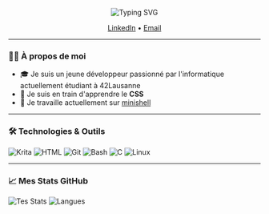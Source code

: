 <p align="center">
  <img src="https://readme-typing-svg.demolab.com?font=Fira+Code&weight=500&size=23&pause=1000&color=7F00FF&center=true&vCenter=true&width=500&lines=Salut%2C+Bienvenue+sur+mon+profil+!+%F0%9F%91%8B" alt="Typing SVG" />
</p>

<p align="center">
  <a href="https://www.linkedin.com/in/alessio-piscopo-087433172/">LinkedIn</a> •
  <a href="mailto:alessiopiscopo0@outlook.com">Email</a>
</p>

---

### 👨‍💻 À propos de moi

- 🎓 Je suis un jeune développeur passionné par l'informatique actuellement étudiant à 42Lausanne
- 🌱 Je suis en train d'apprendre le **CSS**
- 🚀 Je travaille actuellement sur <a href="https://github.com/daniel149afonso/minishell">minishell</a>

---

### 🛠️ Technologies & Outils

![Krita](https://img.shields.io/badge/-Krita-3BABFF?logo=krita&logoColor=white)
![HTML](https://img.shields.io/badge/-HTML5-E34F26?logo=html5&logoColor=fff)
![Git](https://img.shields.io/badge/-Git-F05032?logo=git&logoColor=fff)
![Bash](https://img.shields.io/badge/-Bash-4EAA25?logo=gnubash&logoColor=fff)
![C](https://img.shields.io/badge/-C-00599C?logo=c&logoColor=fff)
![Linux](https://img.shields.io/badge/Linux-FCC624?logo=linux&logoColor=000)

---

### 📈 Mes Stats GitHub

![Tes Stats](https://github-readme-stats.vercel.app/api?username=Bullestico42&show_icons=true&theme=tokyonight)
![Langues](https://github-readme-stats.vercel.app/api/top-langs/?username=Bullestico42&layout=compact&theme=tokyonight)
